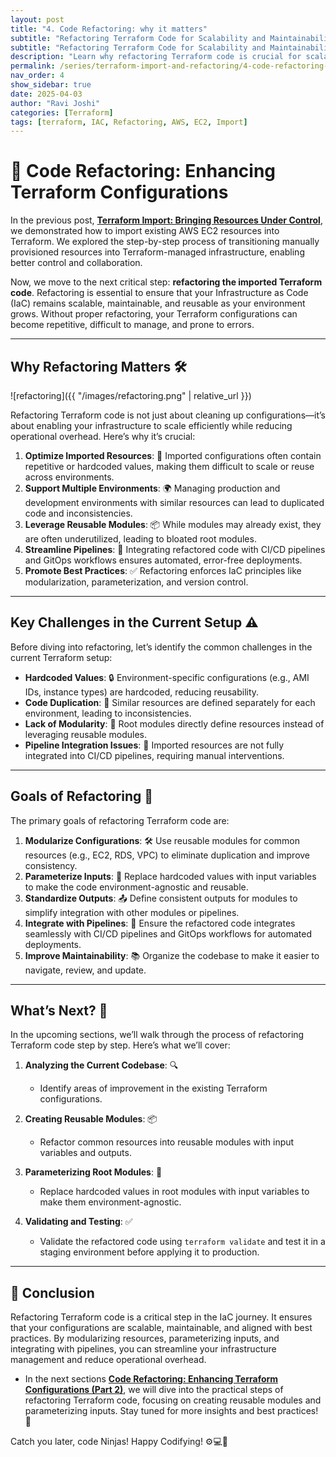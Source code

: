 ```yaml
---
layout: post
title: "4. Code Refactoring: why it matters"
subtitle: "Refactoring Terraform Code for Scalability and Maintainability"
subtitle: "Refactoring Terraform Code for Scalability and Maintainability"
description: "Learn why refactoring Terraform code is crucial for scalability and maintainability in your infrastructure management."
permalink: /series/terraform-import-and-refactoring/4-code-refactoring-part1/
nav_order: 4
show_sidebar: true
date: 2025-04-03
author: "Ravi Joshi"
categories: [Terraform]
tags: [terraform, IAC, Refactoring, AWS, EC2, Import]
---
```


# 🧩 Code Refactoring: Enhancing Terraform Configurations 

In the previous post, **<a href="{{ 'series/terraform-import-and-refactoring/3-practical-example-aws-ec2/' | relative_url }}" target="_blank">Terraform Import: Bringing Resources Under Control</a>**, we demonstrated how to import existing AWS EC2 resources into Terraform. We explored the step-by-step process of transitioning manually provisioned resources into Terraform-managed infrastructure, enabling better control and collaboration.

Now, we move to the next critical step: **refactoring the imported Terraform code**. Refactoring is essential to ensure that your Infrastructure as Code (IaC) remains scalable, maintainable, and reusable as your environment grows. Without proper refactoring, your Terraform configurations can become repetitive, difficult to manage, and prone to errors.

---

## Why Refactoring Matters 🛠️

<!-- ![refactoring](images/refactoring.png) -->
![refactoring]({{ "/images/refactoring.png" | relative_url }})

Refactoring Terraform code is not just about cleaning up configurations—it’s about enabling your infrastructure to scale efficiently while reducing operational overhead. Here’s why it’s crucial:

1. **Optimize Imported Resources**: 🧹 Imported configurations often contain repetitive or hardcoded values, making them difficult to scale or reuse across environments.
2. **Support Multiple Environments**: 🌍 Managing production and development environments with similar resources can lead to duplicated code and inconsistencies.
3. **Leverage Reusable Modules**: 📦 While modules may already exist, they are often underutilized, leading to bloated root modules.
4. **Streamline Pipelines**: 🚀 Integrating refactored code with CI/CD pipelines and GitOps workflows ensures automated, error-free deployments.
5. **Promote Best Practices**: ✅ Refactoring enforces IaC principles like modularization, parameterization, and version control.

---

## Key Challenges in the Current Setup ⚠️

Before diving into refactoring, let’s identify the common challenges in the current Terraform setup:

- **Hardcoded Values**: 🔒 Environment-specific configurations (e.g., AMI IDs, instance types) are hardcoded, reducing reusability.
- **Code Duplication**: 📄 Similar resources are defined separately for each environment, leading to inconsistencies.
- **Lack of Modularity**: 🧩 Root modules directly define resources instead of leveraging reusable modules.
- **Pipeline Integration Issues**: 🔄 Imported resources are not fully integrated into CI/CD pipelines, requiring manual interventions.

---

## Goals of Refactoring 🎯

The primary goals of refactoring Terraform code are:

1. **Modularize Configurations**: 🛠️ Use reusable modules for common resources (e.g., EC2, RDS, VPC) to eliminate duplication and improve consistency.
2. **Parameterize Inputs**: 🔧 Replace hardcoded values with input variables to make the code environment-agnostic and reusable.
3. **Standardize Outputs**: 📤 Define consistent outputs for modules to simplify integration with other modules or pipelines.
4. **Integrate with Pipelines**: 🔄 Ensure the refactored code integrates seamlessly with CI/CD pipelines and GitOps workflows for automated deployments.
5. **Improve Maintainability**: 📚 Organize the codebase to make it easier to navigate, review, and update.

---

## What’s Next? 🚀

In the upcoming sections, we’ll walk through the process of refactoring Terraform code step by step. Here’s what we’ll cover:

1. **Analyzing the Current Codebase**: 🔍
   - Identify areas of improvement in the existing Terraform configurations.

2. **Creating Reusable Modules**: 📦
   - Refactor common resources into reusable modules with input variables and outputs.

3. **Parameterizing Root Modules**: 🔧
   - Replace hardcoded values in root modules with input variables to make them environment-agnostic.

4. **Validating and Testing**: ✅
   - Validate the refactored code using `terraform validate` and test it in a staging environment before applying it to production.

---

## 📝 Conclusion

Refactoring Terraform code is a critical step in the IaC journey. It ensures that your configurations are scalable, maintainable, and aligned with best practices. By modularizing resources, parameterizing inputs, and integrating with pipelines, you can streamline your infrastructure management and reduce operational overhead.

- In the next sections **<a href="{{ 'series/terraform-import-and-refactoring/5-code-refactoring-part2/' | relative_url }}" target="_blank">Code Refactoring: Enhancing Terraform Configurations (Part 2)</a>**, we will dive into the practical steps of refactoring Terraform code, focusing on creating reusable modules and parameterizing inputs. Stay tuned for more insights and best practices! 🌟

Catch you later, code Ninjas! Happy Codifying! ⚙️💻🚀